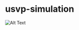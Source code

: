 # usvp-simulation

![Alt Text](https://web.archive.org/web/20090723153914/http://www.geocities.com/pressonward/underconsign.gif)
